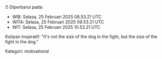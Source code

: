 ⏰ Diperbarui pada:
- WIB: Selasa, 25 Februari 2025 08.53.21 UTC
- WITA: Selasa, 25 Februari 2025 09.53.21 UTC
- WIT: Selasa, 25 Februari 2025 10.53.21 UTC

Kutipan Inspiratif:
"It's not the size of the dog in the fight, but the size of the fight in the dog."


Kategori: motivational

